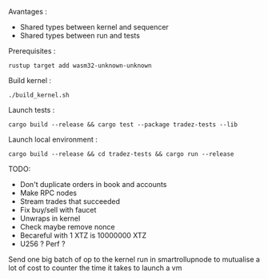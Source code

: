 Avantages : 
- Shared types between kernel and sequencer
- Shared types between run and tests

Prerequisites : 
```
rustup target add wasm32-unknown-unknown
```

Build kernel : 
```
./build_kernel.sh
```

Launch tests : 
```
cargo build --release && cargo test --package tradez-tests --lib
```

Launch local environment :
```
cargo build --release && cd tradez-tests && cargo run --release
```

TODO:
- Don't duplicate orders in book and accounts
- Make RPC nodes
- Stream trades that succeeded 
- Fix buy/sell with faucet
- Unwraps in kernel
- Check maybe remove nonce
- Becareful with 1 XTZ is 10000000 XTZ
- U256 ? Perf ?

Send one big batch of op to the kernel run in smartrollupnode to mutualise a lot of cost to counter the time it takes to launch a vm